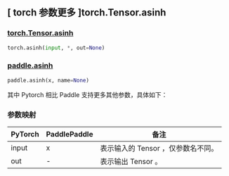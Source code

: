 ## [ torch 参数更多 ]torch.Tensor.asinh

### [torch.Tensor.asinh](https://pytorch.org/docs/stable/generated/torch.Tensor.asinh)

```python
torch.asinh(input, *, out=None)
```

### [paddle.asinh](https://www.paddlepaddle.org.cn/documentation/docs/zh/api/paddle/asinh_cn.html#paddle.asinh)

```python
paddle.asinh(x, name=None)
```

其中 Pytorch 相⽐ Paddle ⽀持更多其他参数，具体如下：

### 参数映射

| PyTorch       | PaddlePaddle | 备注                                                   |
| ------------- | ------------ | ------------------------------------------------------ |
| input    | x           | 表示输入的 Tensor ，仅参数名不同。 |
| out | -            | 表示输出 Tensor 。 |
